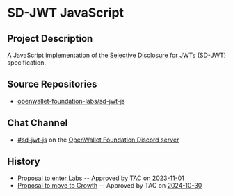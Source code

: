 # SD-JWT JavaScript

## Project Description

A JavaScript implementation of the [Selective Disclosure for JWTs](https://www.ietf.org/archive/id/draft-ietf-oauth-selective-disclosure-jwt-04.html) (SD-JWT) specification.

## Source Repositories

- [openwallet-foundation-labs/sd-jwt-js](https://github.com/openwallet-foundation-labs/sd-jwt-js)

## Chat Channel

- [#sd-jwt-js](https://discord.com/channels/1022962884864643214/1169313401302945792) on the [OpenWallet Foundation Discord server](https://discord.gg/openwalletfoundation)

## History

- [Proposal to enter Labs](https://github.com/openwallet-foundation/project-proposals/blob/4d03637b208395e5084577c8327c17347669a9e1/projects/sd-jwt-js.md) -- Approved by TAC on [2023-11-01](../meetings/2023/2023-11-01.md)
- [Proposal to move to Growth](https://github.com/openwallet-foundation/project-proposals/blob/938f6cb0f8a712d580508b74ffb0fc0677309850/projects/sd-jwt-js.md) -- Approved by TAC on [2024-10-30](../meetings/2024/2024-10-30.md)
